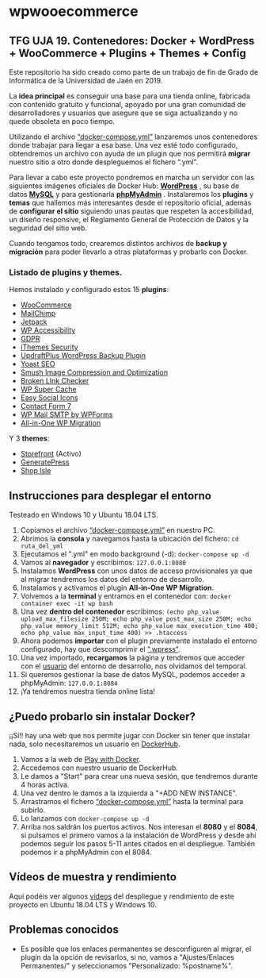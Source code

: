 # wpwooecommerce
## TFG UJA 19. Contenedores: Docker + WordPress + WooCommerce + Plugins + Themes + Config

Este repositorio ha sido creado como parte de un trabajo de fin de Grado de Informática de la Universidad de Jaén en 2019.

La **idea principal** es conseguir una base para una tienda online, fabricada con contenido gratuito y funcional, apoyado por una gran comunidad de desarrolladores y usuarios que asegure que se siga actualizando y no quede obsoleta en poco tiempo.  

Utilizando el archivo [“docker-compose.yml”](https://github.com/cil00001/wpwooecommerce/blob/master/docker-compose.yml) lanzaremos unos contenedores donde trabajar para llegar a esa base. Una vez esté todo configurado, obtendremos un archivo con ayuda de un plugin que nos permitirá **migrar** nuestro sitio a otro donde despleguemos el fichero “.yml”.

Para llevar a cabo este proyecto pondremos en marcha un servidor con las siguientes imágenes oficiales de Docker Hub: **[WordPress](https://hub.docker.com/_/wordpress)** , su base de datos  **[MySQL](https://hub.docker.com/_/mysql)**  y para gestionarla **[phpMyAdmin](https://hub.docker.com/r/phpmyadmin/phpmyadmin)** . Instalaremos los **plugins** y **temas** que hallemos más interesantes desde el repositorio oficial, además de **configurar el sitio** siguiendo unas pautas que respeten la accesibilidad, un diseño responsive, el Reglamento General de Protección de Datos y la seguridad del sitio web. 

Cuando tengamos todo, crearemos distintos archivos de **backup y migración** para poder llevarlo a otras plataformas y probarlo con Docker.

### Listado de plugins y themes.

Hemos instalado y configurado estos 15 **plugins**:
- [WooCommerce](https://es.wordpress.org/plugins/woocommerce/)
- [MailChimp](https://es.wordpress.org/plugins/woocommerce-mailchimp/)
- [Jetpack](https://es.wordpress.org/plugins/jetpack/)
- [WP Accessibility](https://es.wordpress.org/plugins/wp-accessibility/)
- [GDPR](https://es.wordpress.org/plugins/gdpr/)
- [iThemes Security](https://es.wordpress.org/plugins/better-wp-security/)
- [UpdraftPlus WordPress Backup Plugin](https://es.wordpress.org/plugins/updraftplus/)
- [Yoast SEO](https://es.wordpress.org/plugins/wordpress-seo/)
- [Smush Image Compression and Optimization](https://es.wordpress.org/plugins/wp-smushit/)
- [Broken LInk Checker](https://es.wordpress.org/plugins/broken-link-checker/)
- [WP Super Cache](https://es.wordpress.org/plugins/wp-super-cache/)
- [Easy Social Icons](https://es.wordpress.org/plugins/easy-social-icons/)
- [Contact Form 7](https://es.wordpress.org/plugins/contact-form-7/)
- [WP Mail SMTP by WPForms](https://es.wordpress.org/plugins/wp-mail-smtp/)
- [All-in-One WP Migration](https://es.wordpress.org/plugins/all-in-one-wp-migration/)

Y 3 **themes**:
- [Storefront](https://es.wordpress.org/themes/storefront/) (Activo)
- [GeneratePress](https://es.wordpress.org/themes/generatepress/)
- [Shop Isle](https://es.wordpress.org/themes/shop-isle/)

## Instrucciones para desplegar el entorno

Testeado en Windows 10 y Ubuntu 18.04 LTS.

1. Copiamos el archivo [“docker-compose.yml”](https://github.com/cil00001/wpwooecommerce/blob/master/docker-compose.yml) en nuestro PC.
2. Abrimos la **consola** y navegamos hasta la ubicación del fichero: `cd ruta_del_yml`
3. Ejecutamos el ".yml" en modo background (-d): `docker-compose up -d`
4. Vamos al **navegador** y escribimos: `127.0.0.1:8080`
5. Instalamos **WordPress** con unos datos de acceso provisionales ya que al migrar tendremos los datos del entorno de desarrollo.
6. Instalamos y activamos el plugin **All-in-One WP Migration**.
7. Volvemos a la **terminal** y entramos en el contenedor con: `docker container exec -it wp bash`
8. Una vez **dentro del contenedor** escribimos: `(echo php_value upload_max_filesize 250M; echo php_value post_max_size 250M; echo php_value memory_limit 512M; echo php_value max_execution_time 400; echo php_value max_input_time 400) >> .htaccess`
9. Ahora podemos **importar** con el plugin previamente instalado el entorno configurado, hay que descomprimir el [".wpress"](https://github.com/cil00001/wpwooecommerce/tree/master/Backup%26Migration/MigrationFile_All-in-One%20WP%20Migration).
10. Una vez importado, **recargamos** la página y tendremos que acceder con el [usuario](https://github.com/cil00001/wpwooecommerce/blob/master/Backup%26Migration/Acceso) del entorno de desarrollo, nos olvidamos del temporal.
11. Si queremos gestionar la base de datos MySQL, podemos acceder a phpMyAdmin: `127.0.0.1:8084` 
12. ¡Ya tendremos nuestra tienda online lista! 

## ¿Puedo probarlo sin instalar Docker?

¡¡Sí!! hay una web que nos permite jugar con Docker sin tener que instalar nada, solo necesitaremos un usuario en [DockerHub](https://hub.docker.com/).

1. Vamos a la web de [Play with Docker](https://labs.play-with-docker.com/#).
2. Accedemos con nuestro usuario de DockerHub.
3. Le damos a "Start" para crear una nueva sesión, que tendremos durante 4 horas activa.
4. Una vez dentro le damos a la izquierda a "+ADD NEW INSTANCE".
5. Arrastramos el fichero [“docker-compose.yml”](https://github.com/cil00001/wpwooecommerce/blob/master/docker-compose.yml) hasta la terminal para subirlo.
6. Lo lanzamos con `docker-compose up -d`
7. Arriba nos saldrán los puertos activos. Nos interesan el **8080** y el **8084**, si pulsamos el primero vamos a la instalación de WordPress y desde ahí podemos seguir los pasos 5-11 antes citados  en el despliegue. También podemos ir a phpMyAdmin con el 8084.

## Vídeos de muestra y rendimiento

Aquí podéis ver algunos [vídeos](https://drive.google.com/open?id=10EOfHWG3OKoM1ptfs6G9m8H4DWsCzmpp) del despliegue y rendimiento de este proyecto en Ubuntu 18.04 LTS y Windows 10.

## Problemas conocidos

- Es posible que los enlaces permanentes se desconfiguren al migrar, el plugin da la opción de revisarlos, si no, vamos a "Ajustes/Enlaces Permanentes/" y seleccionamos "Personalizado: %postname%".
